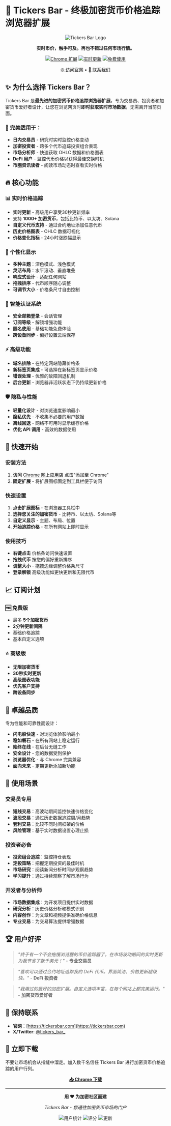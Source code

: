 # 🚀 Tickers Bar - 终极加密货币价格追踪浏览器扩展

<div align="center">

![Tickers Bar Logo](https://lh3.googleusercontent.com/R0p5U0QQZ-Lf53h4N-eL3YXq2_gm1RT8DWBXgPAtqx4bNriDhwhjSX98ueQswx7BHvunVY9RljLB3-80wzWAy3EPNd4=s1280-w1280-h800)

**实时币价，触手可及。再也不错过任何市场行情。**

[![Chrome 扩展](https://img.shields.io/badge/Chrome-已上线-brightgreen?logo=googlechrome)](https://tickersbar.com)
[![实时更新](https://img.shields.io/badge/更新-实时-blue)](https://tickersbar.com)
[![免费使用](https://img.shields.io/badge/价格-免费版本-success)](https://tickersbar.com)

[🌐 访问官网](https://tickersbar.com) • [📧 联系我们](mailto:hi@tickersbar.com) 

</div>

## ✨ 为什么选择 Tickers Bar？

Tickers Bar 是**最先进的加密货币价格追踪浏览器扩展**，专为交易员、投资者和加密货币爱好者设计，让您在浏览网页时**即时获取实时市场数据**，无需离开当前页面。

### 🎯 完美适用于：
- **日内交易员** - 研究时实时监控价格变动
- **加密投资者** - 跨多个代币追踪投资组合表现
- **市场分析师** - 快速获取 OHLC 数据和价格图表
- **DeFi 用户** - 监控代币价格以获得最佳交换时机
- **币圈资讯读者** - 阅读市场动态时查看实时价格

## 🔥 核心功能

### 📊 实时价格追踪
- **实时更新** - 高级用户享受30秒更新频率
- 支持 **1000+ 加密货币**，包括比特币、以太坊、Solana
- **自定义代币支持** - 通过合约地址添加任意代币
- **历史价格图表** - OHLC 数据可视化
- **价格变化指标** - 24小时涨跌幅显示

### 🎨 个性化显示
- **多种主题**：深色模式、浅色模式
- **灵活布局**：水平滚动、垂直堆叠
- **响应式设计** - 适配任何网站
- **拖拽排序** - 代币顺序随心调整
- **可调节大小** - 价格条尺寸自由控制

### 🔐 智能认证系统
- **安全邮箱登录** - 会话管理
- **订阅等级** - 解锁增强功能
- **匿名使用** - 基础功能免费体验
- **跨设备同步** - 偏好设置云端保存

### ⚡ 高级功能
- **域名排除** - 在特定网站隐藏价格条
- **新标签页集成** - 可选择在新标签页显示价格
- **错误处理** - 优雅的故障回退机制
- **后台更新** - 浏览器非活跃状态下仍持续更新价格

### 🛡️ 隐私与性能
- **轻量化设计** - 对浏览速度影响最小
- **隐私优先** - 不收集不必要的用户数据
- **离线回退** - 网络不可用时显示缓存价格
- **优化 API 调用** - 高效的数据使用

## 🚀 快速开始

### 安装方法
1. **访问** [Chrome 网上应用店](https://tickersbar.com) 点击"添加至 Chrome"
2. **固定扩展** - 将扩展图标固定到工具栏便于访问

### 快速设置
1. **点击扩展图标** - 在浏览器工具栏中
2. **选择您关注的加密货币** - 比特币、以太坊、Solana等
3. **自定义显示** - 主题、布局、位置
4. **开始追踪价格** - 在所有网站上即时显示

### 使用技巧
- **右键点击** 价格条访问快速设置
- **拖拽代币** 按您的偏好重新排序
- **调整大小** - 拖拽边缘调整价格条尺寸
- **登录解锁** 高级功能如更快更新和无限代币

## 📈 订阅计划

### 🆓 免费版
- 最多 **5个加密货币**
- **2分钟更新间隔**
- 基础价格追踪
- 基本自定义选项

### ⭐ 高级版
- **无限加密货币**
- **30秒实时更新**
- **高级图表功能**
- **优先客户支持**
- **跨设备同步**

## 🔧 卓越品质

专为性能和可靠性而设计：

- **闪电般快速** - 对浏览体验影响最小
- **稳如磐石** - 在所有网站上稳定运行
- **始终在线** - 在后台无缝工作
- **安全设计** - 您的数据受到保护
- **浏览器优化** - 与 Chrome 完美兼容
- **面向未来** - 定期更新添加新功能



## 🎯 使用场景

### 交易员专用
- **短线交易**：高波动期间监控快速价格变化
- **波段交易**：通过历史数据追踪周/月趋势
- **套利交易**：比较不同时间框架的价格
- **风险管理**：基于实时数据设置心理止损

### 投资者必备
- **投资组合追踪**：监控持仓表现
- **定投策略**：把握定期投资的最佳时机
- **市场研究**：阅读新闻分析时同步观察趋势
- **学习提升**：通过持续观察了解市场行为

### 开发者与分析师
- **市场数据集成**：为开发项目提供实时数据
- **研究分析**：历史价格分析和模式识别
- **内容创作**：为文章和视频提供准确价格信息
- **专业交易**：为交易算法提供增强数据

## 🏆 用户好评

> *"终于有一个不会拖慢浏览器的币价追踪器了。在市场波动期间的实时更新为我节省了数千美元！"* - **专业交易员**

> *"喜欢可以通过合约地址追踪我的 DeFi 代币。界面简洁，价格更新超级快。"* - **DeFi 投资者**

> *"我用过的最好的加密扩展。自定义选项丰富，在每个网站上都完美运行。"* - **加密货币爱好者**



## 📱 保持联系

- **官网**：[https://tickersbar.com](https://tickersbar.com)
- **X/Twitter**: [@tickers_bar_](https://twitter.com/tickers_bar_)

## 🚀 立即下载

不要让市场机会从指缝中溜走。加入数千名信任 Tickers Bar 进行加密货币价格追踪的用户行列。

<div align="center">

**[📥 Chrome 下载](https://tickersbar.com)**

</div>

---

<div align="center">

**用 ❤️ 为加密社区而建**

*Tickers Bar - 您通往加密货币市场的门户*

![用户统计](https://img.shields.io/badge/用户-1万%2B-brightgreen)
![评分](https://img.shields.io/badge/评分-4.8%2F5-yellow)
![更新](https://img.shields.io/badge/更新-每周-blue)


</div> 
